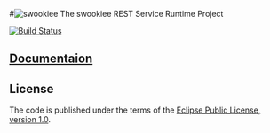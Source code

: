 #![swookiee](http://www.gravatar.com/avatar/62cf8eb12029b66dfa837efa365f12b4) The swookiee REST Service Runtime Project

[![Build Status](https://travis-ci.org/swookiee/com.swookiee.runtime.png?branch=develop)](https://travis-ci.org/swookiee/com.swookiee.runtime)

## [Documentaion](http://swookiee.com)

## License
The code is published under the terms of the [Eclipse Public License, version 1.0](http://www.eclipse.org/legal/epl-v10.html).
